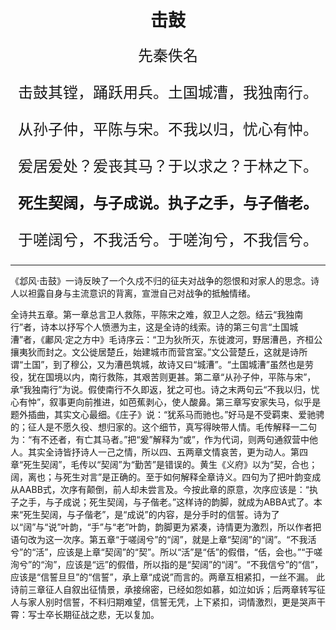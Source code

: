# <center>击鼓</center>
 <font size=5> <center>先秦佚名</center>  

<center>

击鼓其镗，踊跃用兵。土国城漕，我独南行。  

从孙子仲，平陈与宋。不我以归，忧心有忡。

爰居爰处？爰丧其马？于以求之？于林之下。

<b>死生契阔，与子成说。执子之手，与子偕老。</b>

于嗟阔兮，不我活兮。于嗟洵兮，不我信兮。</center></font>
***
《邶风·击鼓》一诗反映了一个久戍不归的征夫对战争的怨恨和对家人的思念。诗人以袒露自身与主流意识的背离，宣泄自己对战争的抵触情绪。  

全诗共五章。第一章总言卫人救陈，平陈宋之难，叙卫人之怨。结云“我独南行”者，诗本以抒写个人愤懑为主，这是全诗的线索。诗的第三句言“土国城漕”者，《鄘风·定之方中》毛诗序云：“卫为狄所灭，东徙渡河，野居漕邑，齐桓公攘夷狄而封之。文公徙居楚丘，始建城市而营宫室。”文公营楚丘，这就是诗所谓“土国”，到了穆公，又为漕邑筑城，故诗又曰“城漕”。“土国城漕”虽然也是劳役，犹在国境以内，南行救陈，其艰苦则更甚。第二章“从孙子仲，平陈与宋”，承“我独南行”为说。假使南行不久即返，犹之可也。诗之末两句云“不我以归，忧心有忡”，叙事更向前推进，如芭蕉剥心，使人酸鼻。第三章写安家失马，似乎是题外插曲，其实文心最细。《庄子》说：“犹系马而驰也。”好马是不受羁束、爱驰骋的；征人是不愿久役、想归家的。这个细节，真写得映带人情。毛传解释一二句为：“有不还者，有亡其马者。”把“爰”解释为“或”，作为代词，则两句通叙营中他人。其实全诗皆抒诗人一己之情，所以四、五两章文情哀苦，更为动人。第四章“死生契阔”，毛传以“契阔”为“勤苦”是错误的。黄生《义府》以为“契，合也；阔，离也；与死生对言”是正确的。至于如何解释全章诗义。四句为了把叶韵变成从AABB式，次序有颠倒，前人却未尝言及。今按此章的原意，次序应该是：“执子之手，与子成说；死生契阔，与子偕老。”这样诗的韵脚，就成为ABBA式了。本来“死生契阔，与子偕老”，是“成说”的内容，是分手时的信誓。诗为了以“阔”与“说”叶韵，“手”与“老”叶韵，韵脚更为紧凑，诗情更为激烈，所以作者把语句改为这一次序。第五章“于嗟阔兮”的“阔”，就是上章“契阔”的“阔”。“不我活兮”的“活”，应该是上章“契阔”的“契”。所以“活”是“佸”的假借，“佸，会也。”“于嗟洵兮”的“洵”，应该是“远”的假借，所以指的是“契阔”的“阔”。“不我信兮”的“信”，应该是“信誓旦旦”的“信誓”，承上章“成说”而言的。两章互相紧扣，一丝不漏。
此诗前三章征人自叙出征情景，承接绵密，已经如怨如慕，如泣如诉；后两章转写征人与家人别时信誓，不料归期难望，信誓无凭，上下紧扣，词情激烈，更是哭声干霄：写士卒长期征战之悲，无以复加。